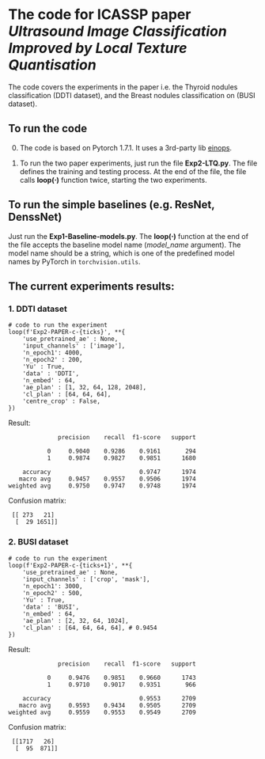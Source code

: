# The code for ICASSP paper *Ultrasound Image Classification Improved by Local Texture Quantisation*

The code covers the experiments in the paper i.e. the Thyroid nodules classification (DDTI dataset), and the Breast nodules classification on (BUSI dataset).

## To run the code

0. The code is based on Pytorch 1.7.1. It uses a 3rd-party lib [einops](https://github.com/arogozhnikov/einops).

1. To run the two paper experiments, just run the file **Exp2-LTQ.py**. The file defines the training and testing process. At the end of the file, the file calls **loop($\cdot$)** function twice, starting the two experiments.

## To run the simple baselines (e.g. ResNet, DenssNet)

Just run the **Exp1-Baseline-models.py**. The **loop($\cdot$)** function at the end of the file accepts the baseline model name (*model_name* argument). The model name should be a string, which is one of the predefined model names by PyTorch in `torchvision.utils`.

## The current experiments results:

### 1. DDTI dataset

```
# code to run the experiment
loop(f'Exp2-PAPER-c-{ticks}', **{
    'use_pretrained_ae' : None, 
    'input_channels' : ['image'],
    'n_epoch1': 4000, 
    'n_epoch2' : 200, 
    'Yu' : True, 
    'data' : 'DDTI',
    'n_embed' : 64,
    'ae_plan' : [1, 32, 64, 128, 2048],
    'cl_plan' : [64, 64, 64],
    'centre_crop' : False,
}) 
```
Result:
```
              precision    recall  f1-score   support

           0     0.9040    0.9286    0.9161       294
           1     0.9874    0.9827    0.9851      1680

    accuracy                         0.9747      1974
   macro avg     0.9457    0.9557    0.9506      1974
weighted avg     0.9750    0.9747    0.9748      1974
```
Confusion matrix:
```
 [[ 273   21]
  [  29 1651]]
```

### 2. BUSI dataset 

```
# code to run the experiment
loop(f'Exp2-PAPER-c-{ticks+1}', **{
    'use_pretrained_ae' : None, 
    'input_channels' : ['crop', 'mask'],
    'n_epoch1': 3000, 
    'n_epoch2' : 500, 
    'Yu' : True, 
    'data' : 'BUSI',
    'n_embed' : 64,
    'ae_plan' : [2, 32, 64, 1024],
    'cl_plan' : [64, 64, 64, 64], # 0.9454
}) 
```
Result:
```
              precision    recall  f1-score   support

           0     0.9476    0.9851    0.9660      1743
           1     0.9710    0.9017    0.9351       966

    accuracy                         0.9553      2709
   macro avg     0.9593    0.9434    0.9505      2709
weighted avg     0.9559    0.9553    0.9549      2709
```
Confusion matrix:
```
 [[1717   26]
  [  95  871]]
```